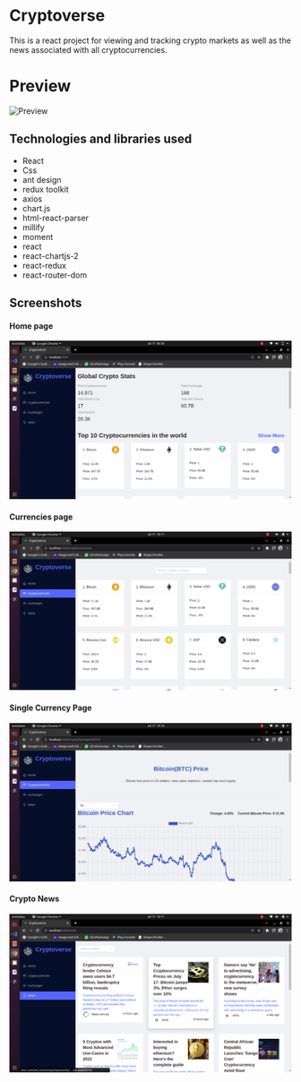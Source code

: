 # Cryptoverse

This is a react project for viewing and tracking crypto markets as well as the news associated with all cryptocurrencies.

# Preview
![Preview](screenshots/cryptoverse_preview.gif)

## Technologies and libraries used
- React
- Css
- ant design
- redux toolkit
- axios
- chart.js
- html-react-parser
- millify
- moment
- react
- react-chartjs-2
- react-redux
- react-router-dom

## Screenshots
#### Home page
![Home Page](screenshots/cryptoverse_home.png)
#### Currencies page
![All Currencies](screenshots/cryptoverse_currencies.png)
#### Single Currency Page
![Single Currency](screenshots/cryptoverse_single_coin.png)
#### Crypto News
![Crypto News](screenshots/cryptoverse_news.png)